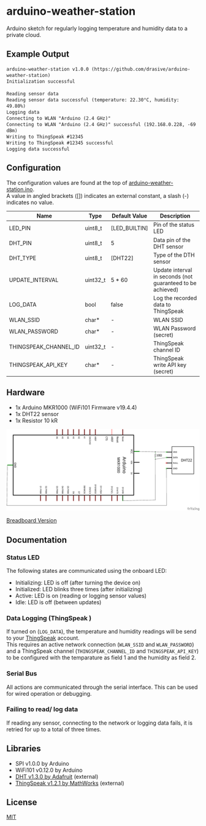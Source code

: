 # arduino-weather-station

Arduino sketch for regularly logging temperature and humidity data to a private cloud.

## Example Output
```
arduino-weather-station v1.0.0 (https://github.com/drasive/arduino-weather-station)
Initialization successful

Reading sensor data
Reading sensor data successful (temperature: 22.30°C, humidity: 49.80%)
Logging data
Connecting to WLAN "Arduino (2.4 GHz)"
Connecting to WLAN "Arduino (2.4 GHz)" successful (192.168.0.228, -69 dBm)
Writing to ThingSpeak #12345
Writing to ThingSpeak #12345 successful
Logging data successful
```

## Configuration
The configuration values are found at the top of [arduino-weather-station.ino](/src/arduino-weather-station.ino).  
A value in angled brackets ([]) indicates an external constant, a slash (-) indicates no value.

Name                  | Type     | Default Value   | Description
----------------------|----------|-----------------|------------
LED_PIN               | uint8_t  | [LED_BUILTIN]   | Pin of the status LED
DHT_PIN               | uint8_t  | 5               | Data pin of the DHT sensor
DHT_TYPE              | uint8_t  | [DHT22]         | Type of the DTH sensor
UPDATE_INTERVAL       | uint32_t | 5 * 60          | Update interval in seconds (not guaranteed to be achieved)
LOG_DATA              | bool     | false           | Log the recorded data to ThingSpeak
WLAN_SSID             | char*    | -               | WLAN SSID
WLAN_PASSWORD         | char*    | -               | WLAN Password (secret)
THINGSPEAK_CHANNEL_ID | uint32_t | -               | ThingSpeak channel ID
THINGSPEAK_API_KEY    | char*    | -               | ThingSpeak write API key (secret)

## Hardware
- 1x Arduino MKR1000 (WiFi101 Firmware v19.4.4)
- 1x DHT22 sensor
- 1x Resistor 10 kR

![Circuit](/circuit/Circuit.png)

[Breadboard Version](/circuit/Breadboard.png)

## Documentation
### Status LED
The following states are communicated using the onboard LED:
- Initializing: LED is off (after turning the device on)
- Initialized:  LED blinks three times (after initializing)
- Active:       LED is on (reading or logging sensor values)
- Idle:         LED is off (between updates)

### Data Logging (ThingSpeak )
If turned on (`LOG_DATA`), the temperature and humidity readings will be send to your [ThingSpeak](https://thingspeak.com/) account.  
This requires an active network connection (`WLAN_SSID` and `WLAN_PASSWORD`) and a ThingSpeak channel (`THINGSPEAK_CHANNEL_ID` and `THINGSPEAK_API_KEY`) to be configured with the temparature as field 1 and the humidity as field 2.

### Serial Bus
All actions are communicated through the serial interface. This can be used for wired operation or debugging.

### Failing to read/ log data
If reading any sensor, connecting to the network or logging data fails, it is retried for up to a total of three times.

## Libraries
- SPI v1.0.0 by Arduino
- WiFi101 v0.12.0 by Arduino
- [DHT v1.3.0 by Adafruit](https://github.com/adafruit/DHT-sensor-library) (external)
- [ThingSpeak v1.2.1 by MathWorks](https://github.com/mathworks/thingspeak-arduino) (external)

## License
[MIT](/LICENSE)
